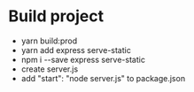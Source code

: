 # Build project
- yarn build:prod
- yarn add express serve-static
- npm i --save express serve-static
- create server.js
- add "start": "node server.js" to package.json